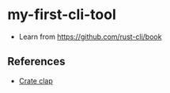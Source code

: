 # my-first-cli-tool

- Learn from https://github.com/rust-cli/book

## References

- [Crate clap](https://docs.rs/clap/latest/clap/)
